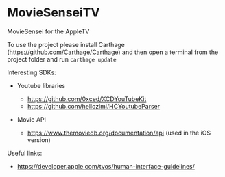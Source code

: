 # MovieSenseiTV
MovieSensei for the AppleTV

To use the project please install Carthage (https://github.com/Carthage/Carthage) and then open a terminal from the project folder and run `carthage update`

Interesting SDKs:
* Youtube libraries
  * https://github.com/0xced/XCDYouTubeKit
  * https://github.com/hellozimi/HCYoutubeParser

* Movie API
  * https://www.themoviedb.org/documentation/api (used in the iOS version)


Useful links:
* https://developer.apple.com/tvos/human-interface-guidelines/
